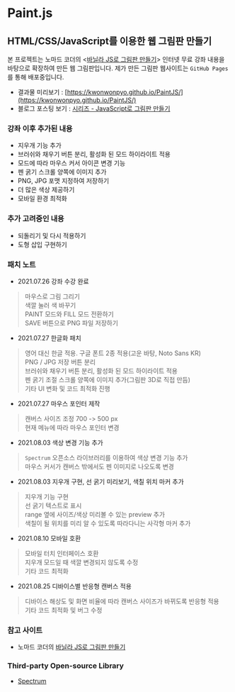 # Paint.js
## HTML/CSS/JavaScript를 이용한 웹 그림판 만들기

본 프로젝트는 노마드 코더의 <[바닐라 JS로 그림판 만들기](https://nomadcoders.co/javascript-for-beginners-2)> 인터넷 무료 강좌 내용을 바탕으로 확장하여 만든 웹 그림판입니다.
제가 만든 그림판 웹사이트는 `GitHub Pages`를 통해 배포중입니다. 

- 결과물 미리보기 : [https://kwonwonpyo.github.io/PaintJS/](https://kwonwonpyo.github.io/PaintJS/)
- 블로그 포스팅 보기 : [시리즈 - JavaScript로 그림판 만들기](https://velog.io/@commi1106/series/HTML-%ED%83%9C%EA%B7%B8-%EC%95%8C%EC%95%84%EB%B3%B4%EA%B8%B0)

### 강좌 이후 추가된 내용

- 지우개 기능 추가
- 브러쉬와 채우기 버튼 분리, 활성화 된 모드 하이라이트 적용
- 모드에 따라 마우스 커서 아이콘 변경 기능
- 펜 굵기 스크롤 양쪽에 이미지 추가
- PNG, JPG 포맷 지정하여 저장하기
- 더 많은 색상 제공하기
- 모바일 환경 최적화

### 추가 고려중인 내용

- 되돌리기 및 다시 적용하기
- 도형 삽입 구현하기

### 패치 노트

- 2021.07.26 강좌 수강 완료 
> 마우스로 그림 그리기\
> 색깔 눌러 색 바꾸기\
> PAINT 모드와 FILL 모드 전환하기\
> SAVE 버튼으로 PNG 파일 저장하기

- 2021.07.27 한글화 패치
> 영어 대신 한글 적용. 구글 폰트 2종 적용(고운 바탕, Noto Sans KR)\
> PNG / JPG 저장 버튼 분리\
> 브러쉬와 채우기 버튼 분리, 활성화 된 모드 하이라이트 적용\
> 펜 굵기 조절 스크롤 양쪽에 이미지 추가(그림판 3D로 직접 만듬)\
> 기타 UI 변화 및 코드 최적화 진행

- 2021.07.27 마우스 포인터 제작
> 캔버스 사이즈 조정 700 -> 500 px\
> 현재 메뉴에 따라 마우스 포인터 변경

- 2021.08.03 색상 변경 기능 추가
> `Spectrum` 오픈소스 라이브러리를 이용하여 색상 변경 기능 추가\
> 마우스 커서가 캔버스 밖에서도 펜 이미지로 나오도록 변경

- 2021.08.03 지우개 구현, 선 굵기 미리보기, 색칠 위치 마커 추가
> 지우개 기능 구현\
> 선 굵기 텍스트로 표시\
> range 옆에 사이즈/색상 미리볼 수 있는 preview 추가\
> 색칠이 될 위치를 미리 알 수 있도록 따라다니는 사각형 마커 추가

- 2021.08.10 모바일 호환
> 모바일 터치 인터페이스 호환\
> 지우개 모드일 때 색깔 변경되지 않도록 수정\
> 기타 코드 최적화

- 2021.08.25 디바이스별 반응형 캔버스 적용
> 디바이스 해상도 및 화면 비율에 따라 캔버스 사이즈가 바뀌도록 반응형 적용\
> 기타 코드 최적화 및 버그 수정

### 참고 사이트

- 노마드 코더의 [바닐라 JS로 그림판 만들기](https://nomadcoders.co/javascript-for-beginners-2)

### Third-party Open-source Library

- [Spectrum](https://github.com/seballot/spectrum)
